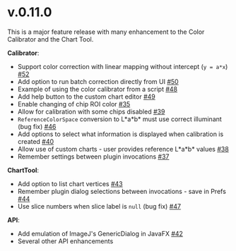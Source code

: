 v.0.11.0
=======

This is a major feature release with many enhancement to the Color Calibrator and the Chart Tool.

__Calibrator__:

* Support color correction with linear mapping without intercept (`y = a*x`) [#52]
* Add option to run batch correction directly from UI  [#50]
* Example of using the color calibrator from a script [#48]
* Add help button to the custom chart editor  [#49]
* Enable changing of chip ROI color  [#35]
* Allow for calibration with some chips disabled [#39]
* `ReferenceColorSpace` conversion to L\*a\*b\* must use correct illuminant (bug fix) [#46]
* Add options to select what information is displayed when calibration is created [#40]
* Allow use of custom charts - user provides reference L\*a\*b\* values [#38]
* Remember settings between plugin invocations [#37]

__ChartTool__:

* Add option to list chart vertices [#43]
* Remember plugin dialog selections between invocations - save in Prefs [#44]
* Use slice numbers when slice label is `null` (bug fix) [#47]

__API__:

* Add emulation of ImageJ's GenericDialog in JavaFX [#42]
* Several other API enhancements

[#35]: https://github.com/ij-plugins/ijp-color/issues/35

[#37]: https://github.com/ij-plugins/ijp-color/issues/37

[#38]: https://github.com/ij-plugins/ijp-color/issues/38

[#39]: https://github.com/ij-plugins/ijp-color/issues/39

[#40]: https://github.com/ij-plugins/ijp-color/issues/40

[#42]: https://github.com/ij-plugins/ijp-color/issues/42

[#43]: https://github.com/ij-plugins/ijp-color/issues/43

[#44]: https://github.com/ij-plugins/ijp-color/issues/44

[#46]: https://github.com/ij-plugins/ijp-color/issues/46

[#47]: https://github.com/ij-plugins/ijp-color/issues/47

[#48]: https://github.com/ij-plugins/ijp-color/issues/48

[#49]: https://github.com/ij-plugins/ijp-color/issues/49

[#50]: https://github.com/ij-plugins/ijp-color/issues/50

[#52]: https://github.com/ij-plugins/ijp-color/issues/52

